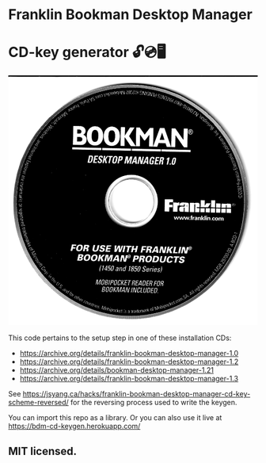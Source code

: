 # Franklin Bookman Desktop Manager 
# CD-key generator 🔓💿🖥️

![](BCD-1.v1.0.png)

This code pertains to the setup step in one of these installation CDs:
- https://archive.org/details/franklin-bookman-desktop-manager-1.0
- https://archive.org/details/franklin-bookman-desktop-manager-1.2
- https://archive.org/details/bookman-desktop-manager-1.21
- https://archive.org/details/franklin-bookman-desktop-manager-1.3

See https://jsyang.ca/hacks/franklin-bookman-desktop-manager-cd-key-scheme-reversed/ for the reversing process used to write the keygen.

You can import this repo as a library. Or you can also use it live at https://bdm-cd-keygen.herokuapp.com/

## MIT licensed.
